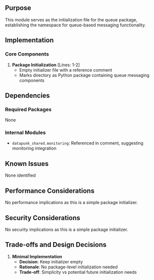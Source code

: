 ## Purpose

This module serves as the initialization file for the queue package, establishing the namespace for queue-based messaging functionality.

## Implementation

### Core Components

1. **Package Initialization** [Lines: 1-2]
   - Empty initializer file with a reference comment
   - Marks directory as Python package containing queue messaging components

## Dependencies

### Required Packages

None

### Internal Modules

- `datapunk_shared.monitoring`: Referenced in comment, suggesting monitoring integration

## Known Issues

None identified

## Performance Considerations

No performance implications as this is a simple package initializer.

## Security Considerations

No security implications as this is a simple package initializer.

## Trade-offs and Design Decisions

1. **Minimal Implementation**
   - **Decision**: Keep initializer empty
   - **Rationale**: No package-level initialization needed
   - **Trade-off**: Simplicity vs potential future initialization needs

